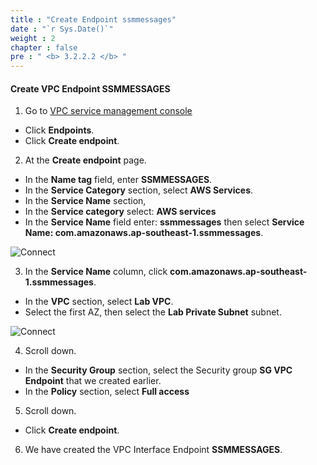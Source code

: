 ```yaml
---
title : "Create Endpoint ssmmessages"
date : "`r Sys.Date()`"
weight : 2
chapter : false
pre : " <b> 3.2.2.2 </b> "
---
```



#### Create VPC Endpoint SSMMESSAGES

1. Go to [VPC service management console](https://console.aws.amazon.com/vpc/home)
  + Click **Endpoints**.
  + Click **Create endpoint**.
  
2. At the **Create endpoint** page.
  + In the **Name tag** field, enter **SSMMESSAGES**.
  + In the **Service Category** section, select **AWS Services**.
  + In the **Service Name** section,
  + In the **Service category** select: **AWS services**
  + In the **Service Name** field enter: **ssmmessages** then select **Service Name: com.amazonaws.ap-southeast-1.ssmmessages**.

![Connect](/aws/images/3.connect/012-connect.png)

3. In the **Service Name** column, click **com.amazonaws.ap-southeast-1.ssmmessages**.
  + In the **VPC** section, select **Lab VPC**.
  + Select the first AZ, then select the **Lab Private Subnet** subnet.
  
![Connect](/aws/images/3.connect/013-connect.png)

4. Scroll down.
  + In the **Security Group** section, select the Security group **SG VPC Endpoint** that we created earlier.
  + In the **Policy** section, select **Full access**

5. Scroll down.
  + Click **Create endpoint**.

6. We have created the VPC Interface Endpoint **SSMMESSAGES**.